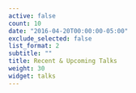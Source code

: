 ```yaml
---
active: false
count: 10
date: "2016-04-20T00:00:00-05:00"
exclude_selected: false
list_format: 2
subtitle: ""
title: Recent & Upcoming Talks
weight: 30
widget: talks
---
```


